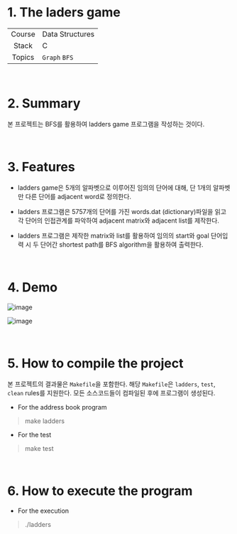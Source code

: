 # 1. The laders game

|        |                         |
| :----: | ----------------------- |
| Course | Data Structures         |
| Stack  | C                       |
| Topics | `Graph` `BFS` |

<br/>

# 2. Summary

본 프로젝트는 BFS를 활용하여 ladders game 프로그램을 작성하는 것이다.

<br/>

# 3. Features

* ladders game은 5개의 알파벳으로 이루어진 임의의 단어에 대해, 단 1개의 알파벳만 다른 단어를 adjacent word로 정의한다.

* ladders 프로그램은 5757개의 단어를 가진 words.dat (dictionary)파일을 읽고 각 단어의 인접관계를 파악하여 adjacent matrix와 adjacent list를 제작한다.

* ladders 프로그램은 제작한 matrix와 list를 활용하여 임의의 start와 goal 단어입력 시 두 단어간 shortest path를 BFS algorithm을 활용하여 출력한다.

<br/>

# 4. Demo

![image](https://user-images.githubusercontent.com/83692797/146143142-6317bd2d-6c90-4317-8185-b48e27223f39.png)

![image](https://user-images.githubusercontent.com/83692797/146143210-b8fb7934-633a-4dd2-8120-bdaeda98a4d7.png)

<br/>

# 5. How to compile the project

본 프로젝트의 결과물은  `Makefile`을 포함한다. 해당 `Makefile`은 `ladders`, `test`, `clean` rules를 지원한다. 모든 소스코드들이 컴파일된 후에 프로그램이 생성된다.

* For the address book program

> make ladders

* For the test

> make test

<br/>

# 6. How to execute the program

* For the execution

> ./ladders
